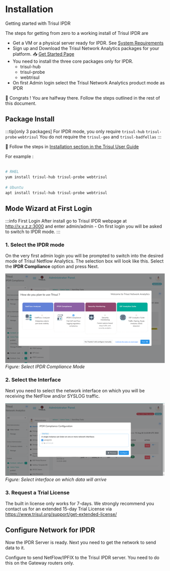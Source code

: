 # Installation 

Getting started with Trisul IPDR 

The steps for getting from zero to a working install of Trisul IPDR  are

- Get a VM or a physical server ready for IPDR. See [System Requirements](/docs/ag/install/requirements)
- Sign up and Download the Trisul Network Analytics packages for your platform. :inbox_tray: [Get Started Page](https://trisul.org/get-started)
- You need to install the three core packages only for IPDR. 
  -  trisul-hub  
  -  trisul-probe 
  -  webtrisul
- On first Admin login select the Trisul Network Analytics product mode as IPDR 



:clap: Congrats ! You are halfway there. Follow the steps outlined in the rest of this document.

## Package Install


:::tip[only 3 packages]
For IPDR mode, you only require `trisul-hub`  `trisul-probe` `webtrisul`
You do not require the `trisul-geo` and `trisul-badfellas` 
:::


:memo: Follow the steps in  [Installation section in the Trisul User Guide](/docs/ag/install/doinstall) 

For example : 

 ```bash

# RHEL 
yum install trisul-hub trisul-probe webtrisul 

# Ubuntu
apt install trisul-hub trisul-probe webtrisul 
 ```


## Mode Wizard at First Login

:::info First Login
After install go to Trisul IPDR webpage at  http://x.y.z.z:3000 and enter admin/admin - On first login you will be asked to switch to IPDR mode.
:::


### 1. Select the IPDR mode

On the very first admin login you will be prompted to switch into the desired mode of Trisul Netflow Analytics. The selection box will look like this. Select the **IPDR Compliance** option and press Next. 

![select IPDR mode](images/prodmode_ipdr.png)
*Figure: Select IPDR Compliance Mode*

### 2. Select the Interface 

Next you need to select the network interface on which you will be receiving the NetFlow and/or SYSLOG traffic. 

![select network interface](images/login-select-interface.png)
*Figure: Select interface on which data will arrive*


### 3. Request a Trial License 

The built in license only works for 7-days.  We strongly recommend you contact us for an extended 15-day Trial License via https://www.trisul.org/support/get-extended-license/ 

## Configure Network for IPDR

Now the IPDR Server is ready. Next you need to get the network to send data to it. 

Configure to send NetFlow/IPFIX to the Trisul IPDR server. You need to do this on the Gateway routers only.



